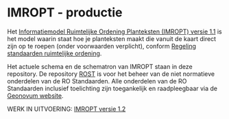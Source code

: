 # IMROPT - productie

Het [Informatiemodel Ruimtelijke Ordening Planteksten (IMROPT) versie 1.1](https://ro-standaarden.geonovum.nl/2012/SVBP/1.3/SVBP2012-v1.3.1.pdf) is het model waarin staat hoe je planteksten maakt die vanuit de kaart direct zijn op te roepen (onder voorwaarden verplicht), conform <a href='http://wetten.overheid.nl/BWBR0031829' target='_blank'>Regeling standaarden ruimtelijke ordening</a>.

Het actuele schema en de schematron van IMROPT staan in deze repository.
De repository [ROST]( https://github.com/Geonovum/ROST) is voor het beheer van de niet normatieve onderdelen van de RO Standaarden. Alle onderdelen van de RO Standaarden inclusief toelichting zijn toegankelijk en raadpleegbaar via de [Geonovum website](https://www.geonovum.nl/geo-standaarden/ro-standaarden-ruimtelijke-ordening#ROStandaarden). 


WERK IN UITVOERING: 
[IMROPT versie 1.2](https://geonovum.github.io/imropt/)
